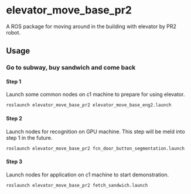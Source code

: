 # elevator_move_base_pr2

A ROS package for moving around in the building with elevator by PR2 robot.

## Usage

### Go to subway, buy sandwich and come back

#### Step 1

Launch some common nodes on c1 machine to prepare for using elevator.

```bash
roslaunch elevator_move_base_pr2 elevator_move_base_eng2.launch
```

#### Step 2

Launch nodes for recognition on GPU machine.
This step will be meld into step 1 in the future.

```bash
roslaunch elevator_move_base_pr2 fcn_door_button_segmentation.launch
```

#### Step 3

Launch nodes for application on c1 machine to start demonstration.

```bash
roslaunch elevator_move_base_pr2 fetch_sandwich.launch
```
